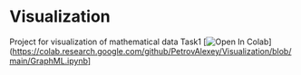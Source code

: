 # Visualization
Project for visualization of mathematical data
Task1 [![Open In Colab](https://colab.research.google.com/assets/colab-badge.svg)](https://colab.research.google.com/github/PetrovAlexey/Visualization/blob/main/GraphML.ipynb]
